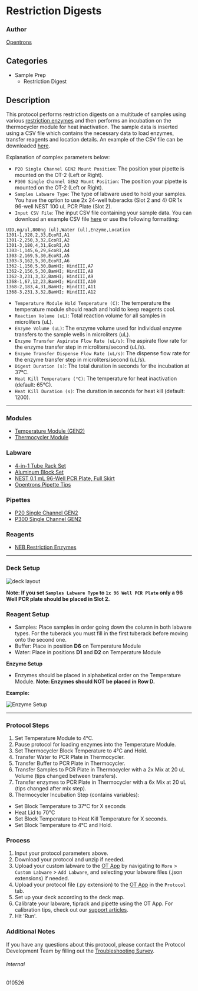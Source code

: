 # Restriction Digests

### Author
[Opentrons](https://opentrons.com/)

## Categories
* Sample Prep
	* Restriction Digest

## Description
This protocol performs restriction digests on a multitude of samples using various [restriction enzymes](https://www.neb.com/products/restriction-endonucleases/restriction-endonucleases?gclid=EAIaIQobChMInsuBgInC8QIVeXxvBB06IAdAEAAYASAAEgIWHvD_BwE) and then performs an incubation on the thermocycler module for heat inactivation. The sample data is inserted using a CSV file which contains the necessary data to load enzymes, transfer reagents and location details. An example of the CSV file can be downloaded [here](https://opentrons-protocol-library-website.s3.amazonaws.com/custom-README-images/010526/Table1.csv).

Explanation of complex parameters below:
* `P20 Single Channel GEN2 Mount Position`: The position your pipette is mounted on the OT-2 (Left or Right).
* `P300 Single Channel GEN2 Mount Position`: The position your pipette is mounted on the OT-2 (Left or Right).
* `Samples Labware Type`: The type of labware used to hold your samples. You have the option to use 2x 24-well tuberacks (Slot 2 and 4) OR 1x 96-well NEST 100 uL PCR Plate (Slot 2).
* `Input CSV File`: The input CSV file containing your sample data. You can download an example CSV file [here](https://opentrons-protocol-library-website.s3.amazonaws.com/custom-README-images/010526/Table1.csv) or use the following formatting:
```
UID,ng/ul,800ng (ul),Water (ul),Enzyme,Location
1301-1,328,2,33,EcoRI,A1
1301-2,250,3,32,EcoRI,A2
1301-3,180,4,31,EcoRI,A3
1303-1,145,6,29,EcoRI,A4
1303-2,169,5,30,EcoRI,A5
1303-3,162,5,30,EcoRI,A6
1362-1,150,5,30,BamHI; HindIII,A7
1362-2,156,5,30,BamHI; HindIII,A8
1362-3,231,3,32,BamHI; HindIII,A9
1368-1,67,12,23,BamHI; HindIII,A10
1368-2,183,4,31,BamHI; HindIII,A11
1368-3,231,3,32,BamHI; HindIII,A12
```
* `Temperature Module Hold Temperature (C)`: The temperature the temperature module should reach and hold to keep reagents cool. 
* `Reaction Volume (uL)`: Total reaction volume for all samples in microliters (uL).
* `Enzyme Volume (uL)`: The enzyme volume used for individual enzyme transfers to the sample wells in microliters (uL).
* `Enzyme Transfer Aspirate Flow Rate (uL/s)`: The aspirate flow rate for the enzyme transfer step in microliters/second (uL/s).
* `Enzyme Transfer Dispense Flow Rate (uL/s)`: The dispense flow rate for the enzyme transfer step in microliters/second (uL/s).
* `Digest Duration (s)`: The total duration in seconds for the incubation at 37°C.
* `Heat Kill Temperature (°C)`: The temperature for heat inactivation (default: 65°C).
* `Heat Kill Duration (s)`: The duration in seconds for heat kill (default: 1200).

---

### Modules
* [Temperature Module (GEN2)](https://shop.opentrons.com/collections/hardware-modules/products/tempdeck)
* [Thermocycler Module](https://shop.opentrons.com/collections/hardware-modules/products/thermocycler-module)

### Labware
* [4-in-1 Tube Rack Set](https://shop.opentrons.com/collections/racks-and-adapters/products/tube-rack-set-1)
* [Aluminum Block Set](https://shop.opentrons.com/collections/racks-and-adapters/products/aluminum-block-set)
* [NEST 0.1 mL 96-Well PCR Plate, Full Skirt](https://shop.opentrons.com/collections/lab-plates/products/nest-0-1-ml-96-well-pcr-plate-full-skirt)
* [Opentrons Pipette Tips](https://shop.opentrons.com/collections/opentrons-tips)

### Pipettes
* [P20 Single Channel GEN2](https://shop.opentrons.com/collections/ot-2-robot/products/single-channel-electronic-pipette?variant=31059478970462)
* [P300 Single Channel GEN2](https://shop.opentrons.com/collections/ot-2-robot/products/single-channel-electronic-pipette?variant=5984549109789)

### Reagents
* [NEB Restriction Enzymes](https://www.neb.com/products/restriction-endonucleases/restriction-endonucleases?gclid=EAIaIQobChMInsuBgInC8QIVeXxvBB06IAdAEAAYASAAEgIWHvD_BwE)

---

### Deck Setup

![deck layout](https://opentrons-protocol-library-website.s3.amazonaws.com/custom-README-images/010526/010526_layout.png)

**Note: If you set `Samples Labware Type` to `1x 96 Well PCR Plate` only a 96 Well PCR plate should be placed in Slot 2.**

### Reagent Setup
* Samples: Place samples in order going down the column in both labware types. For the tuberack you must fill in the first tuberack before moving onto the second one.
* Buffer: Place in position **D6** on Temperature Module
* Water: Place in positions **D1** and **D2** on Temperature Module

**Enzyme Setup**

* Enzymes should be placed in alphabetical order on the Temperature Module. **Note: Enzymes should NOT be placed in Row D.**

**Example:**

![Enzyme Setup](https://opentrons-protocol-library-website.s3.amazonaws.com/custom-README-images/010526/enzyme_setup.png)

---

### Protocol Steps
1. Set Temperature Module to 4°C.
2. Pause protocol for loading enzymes into the Temperature Module.
3. Set Thermocycler Block Temperature to 4°C and Hold.
4. Transfer Water to PCR Plate in Thermocycler.
5. Transfer Buffer to PCR Plate in Thermocycler.
6. Transfer Samples to PCR Plate in Thermocycler with a 2x Mix at 20 uL Volume (tips changed between transfers).
7. Transfer enzymes to PCR Plate in Thermocycler with a 6x Mix at 20 uL (tips changed after mix step).
8. Thermocycler Incubation Step (contains variables):
* Set Block Temperature to 37°C for X seconds
* Heat Lid to 70°C 
* Set Block Temperature to Heat Kill Temperature for X seconds.
* Set Block Temperature to 4°C and Hold.


### Process
1. Input your protocol parameters above.
2. Download your protocol and unzip if needed.
3. Upload your custom labware to the [OT App](https://opentrons.com/ot-app) by navigating to `More` > `Custom Labware` > `Add Labware`, and selecting your labware files (.json extensions) if needed.
4. Upload your protocol file (.py extension) to the [OT App](https://opentrons.com/ot-app) in the `Protocol` tab.
5. Set up your deck according to the deck map.
6. Calibrate your labware, tiprack and pipette using the OT App. For calibration tips, check out our [support articles](https://support.opentrons.com/en/collections/1559720-guide-for-getting-started-with-the-ot-2).
7. Hit 'Run'.

### Additional Notes
If you have any questions about this protocol, please contact the Protocol Development Team by filling out the [Troubleshooting Survey](https://protocol-troubleshooting.paperform.co/).

###### Internal
010526